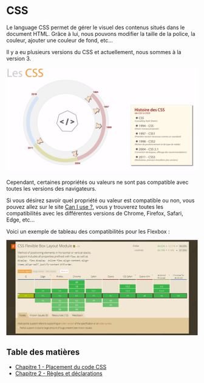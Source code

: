 # CSS

Le language CSS permet de gérer le visuel des contenus situés dans le document HTML.
Grâce à lui, nous pouvons modifier la taille de la police, la couleur, ajouter une couleur de fond, etc...

Il y a eu plusieurs versions du CSS et actuellement, nous sommes à la version 3. 

![CSS 1](img/historique.png)

Cependant, certaines propriétés ou valeurs ne sont pas compatible avec toutes les versions des navigateurs. 

Si vous désirez savoir quel propriété ou valeur est compatible ou non, vous pouvez allez sur le site [Can I use ?](http://www.caniuse.com/), vous y trouverez toutes les compatibilités avec les différentes versions de Chrome, Firefox, Safari, Edge, etc...

Voici un exemple de tableau des compatibilités pour les Flexbox :

![CSS 2](img/can-i-use.png)


## Table des matières

- [Chapitre 1 - Placement du code CSS](chapitre-1/chapitre-1-placement-du-code-css.md)
- [Chapitre 2 - Règles et déclarations](chapitre-1/chapitre-2-regles-et-declarations.md)